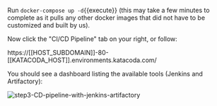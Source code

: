 Run `docker-compose up -d`{{execute}} (this may take a few minutes to complete as it pulls any other docker images that did not have to be customized and built by us).

Now click the "CI/CD Pipeline" tab on your right, or follow:

https://[[HOST_SUBDOMAIN]]-80-[[KATACODA_HOST]].environments.katacoda.com/

You should see a dashboard listing the available tools (Jenkins and Artifactory):

![step3-CD-pipeline-with-jenkins-artifactory](step3-CD-pipeline-with-jenkins-artifactory.png)